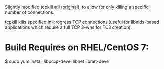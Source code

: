 Slightly modified tcpkill util
([original](http://monkey.org/~dugsong/dsniff/)), to allow for only
killing a specific number of connections.

tcpkill
        kills specified in-progress TCP connections (useful for
        libnids-based applications which require a full TCP 3-whs for
        TCB creation).

# Build Requires on RHEL/CentOS 7:
$ sudo yum install libpcap-devel libnet  libnet-devel
